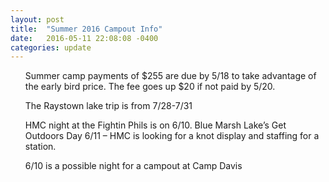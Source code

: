 ```yaml
---
layout: post
title:  "Summer 2016 Campout Info"
date:   2016-05-11 22:08:08 -0400
categories: update
---
```

<ol class="update-list">

Summer camp payments of $255 are due by 5/18 to take advantage of the early bird price. The fee goes up $20 if not paid by 5/20.

The Raystown lake trip is from 7/28-7/31

HMC night at the Fightin Phils is on 6/10. Blue Marsh Lake’s Get Outdoors Day 6/11 – HMC is looking for a knot display and staffing for a station.

6/10 is a possible night for a campout at Camp Davis

</ol>
